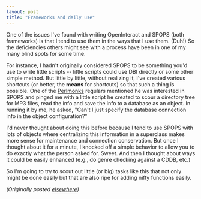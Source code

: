 ```yaml
---
layout: post
title: "Frameworks and daily use"
---
```




<p>One of the issues I've found with writing OpenInteract and SPOPS
(both frameworks) is that I tend to use them in the ways that I use
them. (Duh!) So the deficiencies others might see with a process have
been in one of my many blind spots for some time. </p>

<p>For instance, I hadn't originally considered SPOPS to be something
you'd use to write little scripts -- little scripts could use DBI
directly or some other simple method. But little by little, without
realizing it, I've created various shortcuts (or better, the
<b>means</b> for shortcuts) so that such a thing is possible. One of
the <a href="http://www.perlmonks.org/">Perlmonks</a> regulars
mentioned he was interested in SPOPS and pinged me with a little
script he created to scour a directory tree for MP3 files, read the
info and save the info to a database as an object. In running it by
me, he asked, "Can't I just specify the database connection info in
the object configuration?"</p>

<p>I'd never thought about doing this before because I tend to use
SPOPS with lots of objects where centralizing this information in a
superclass makes more sense for maintenance and connection
conservation. But once I thought about it for a minute, I knocked off
a simple behavior to allow you to do exactly what the person asked
for. Sweet. And then I thought about ways it could be easily enhanced
(e.g., do genre checking against a CDDB, etc.)</p>

<p>So I'm going to try to scout out little (or big) tasks like this that
not only might be done easily but that are also ripe for adding nifty
functions easily.</p>


<p><em>(Originally posted <a href="http://use.perl.org/~lachoy/journal/1965">elsewhere</a>)</em></p>


